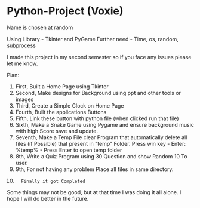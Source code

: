 # Python-Project    (Voxie)
Name is chosen at random

Using Library - Tkinter and PyGame
Further need - Time, os, random, subprocess

I made this project in my second semester so if you face any issues please let me know.

Plan:

1. First,      Built a Home Page using Tkinter 
2. Second,     Make designs for Background using ppt and other tools or images 
3. Third,      Create a Simple Clock on Home Page
4. Fourth,     Built the applications Buttons
5. Fifth,      Link these button with python file (when clicked run that file)
6. Sixth,      Make a Snake Game using Pygame and ensure background music with high Score save and update.
7. Seventh,    Make a Temp File clear Program that automatically delete all files (if Possible) that present in "temp" Folder.      Press win key - Enter: %temp% - Press Enter to open temp folder
8. 8th,        Write a Quiz Program using 30 Question and show Random 10 To user.
9. 9th,        For not having any problem Place all files in same directory.
10.       Finally it got Completed

Some things may not be good, but at that time I was doing it all alone. 
I hope I will do better in the future.
